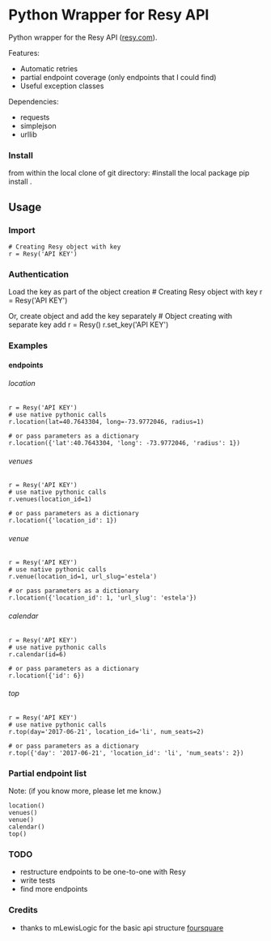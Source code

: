 # Python Wrapper for Resy API

Python wrapper for the Resy API ([resy.com](https://resy.com/)).

Features:
* Automatic retries
* partial endpoint coverage (only endpoints that I could find)
* Useful exception classes

Dependencies:

* requests
* simplejson
* urllib


### Install
from within the local clone of git directory:
    #install the local package
    pip install .

## Usage



### Import

    # Creating Resy object with key
    r = Resy('API KEY')

### Authentication

Load the key as part of the object creation
    # Creating Resy object with key
    r = Resy('API KEY')

Or, create object and add the key separately
    # Object creating with separate key add
    r = Resy()
    r.set_key('API KEY')


### Examples

#### endpoints

###### location
    r = Resy('API KEY')
    # use native pythonic calls
    r.location(lat=40.7643304, long=-73.9772046, radius=1)

    # or pass parameters as a dictionary
    r.location({'lat':40.7643304, 'long': -73.9772046, 'radius': 1})

###### venues
    r = Resy('API KEY')
    # use native pythonic calls
    r.venues(location_id=1)

    # or pass parameters as a dictionary
    r.location({'location_id': 1})

###### venue
    r = Resy('API KEY')
    # use native pythonic calls
    r.venue(location_id=1, url_slug='estela')

    # or pass parameters as a dictionary
    r.location({'location_id': 1, 'url_slug': 'estela'})

###### calendar
    r = Resy('API KEY')
    # use native pythonic calls
    r.calendar(id=6)

    # or pass parameters as a dictionary
    r.location({'id': 6})

###### top
    r = Resy('API KEY')
    # use native pythonic calls
    r.top(day='2017-06-21', location_id='li', num_seats=2)

    # or pass parameters as a dictionary
    r.top({'day': '2017-06-21', 'location_id': 'li', 'num_seats': 2})

### Partial endpoint list
Note: (if you know more, please let me know.)

    location()
    venues()
    venue()
    calendar()
    top()

### TODO
* restructure endpoints to be one-to-one with Resy
* write tests
* find more endpoints

### Credits
* thanks to mLewisLogic for the basic api structure [foursquare](https://github.com/mLewisLogic/foursquare)
